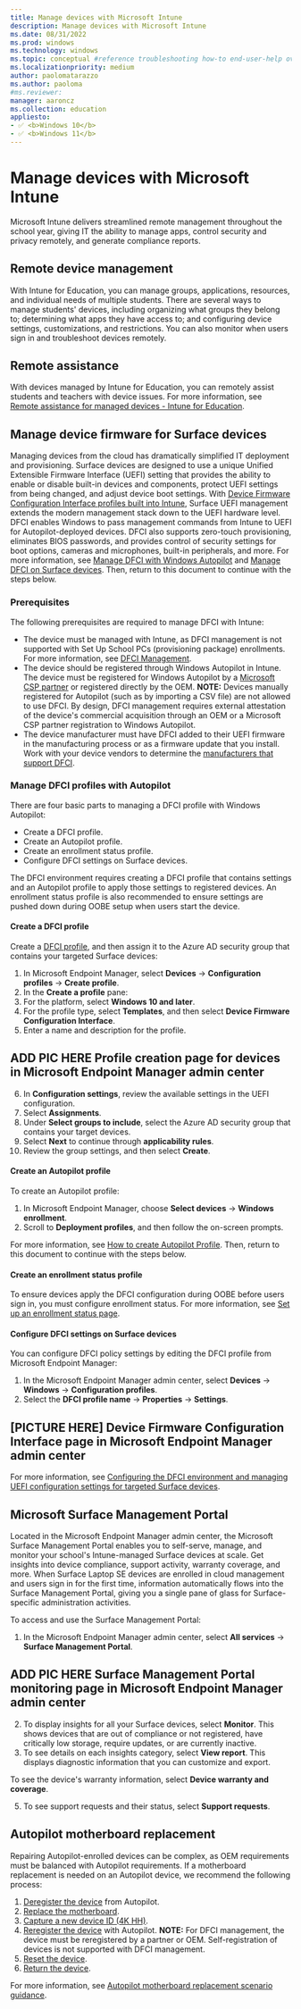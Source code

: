 ```yaml
---
title: Manage devices with Microsoft Intune
description: Manage devices with Microsoft Intune
ms.date: 08/31/2022
ms.prod: windows
ms.technology: windows
ms.topic: conceptual #reference troubleshooting how-to end-user-help overview (more in contrib guide)
ms.localizationpriority: medium
author: paolomatarazzo
ms.author: paoloma
#ms.reviewer: 
manager: aaroncz
ms.collection: education
appliesto:
- ✅ <b>Windows 10</b>
- ✅ <b>Windows 11</b>
---
```


# Manage devices with Microsoft Intune

Microsoft Intune delivers streamlined remote management throughout the school year, giving IT the ability to manage apps, control security and privacy remotely, and generate compliance reports.

## Remote device management

With Intune for Education, you can manage groups, applications, resources, and individual needs of multiple students. There are several ways to manage students' devices, including organizing what groups they belong to; determining what apps they have access to; and configuring device settings, customizations, and restrictions. You can also monitor when users sign in and troubleshoot devices remotely.

## Remote assistance

With devices managed by Intune for Education, you can remotely assist students and teachers with device issues. For more information, see [Remote assistance for managed devices - Intune for Education](/intune-education/remote-assist-mobile-devices).

## Manage device firmware for Surface devices

Managing devices from the cloud has dramatically simplified IT deployment and provisioning. Surface devices are designed to use a unique Unified Extensible Firmware Interface (UEFI) setting that provides the ability to enable or disable built-in devices and components, protect UEFI settings from being changed, and adjust device boot settings. With [Device Firmware Configuration Interface profiles built into Intune](/intune/configuration/device-firmware-configuration-interface-windows), Surface UEFI management extends the modern management stack down to the UEFI hardware level. DFCI enables Windows to pass management commands from Intune to UEFI for Autopilot-deployed devices. DFCI also supports zero-touch provisioning, eliminates BIOS passwords, and provides control of security settings for boot options, cameras and microphones, built-in peripherals, and more. For more information, see [Manage DFCI with Windows Autopilot](/mem/autopilot/dfci-management) and [Manage DFCI on Surface devices](/surface/surface-manage-dfci-guide). Then, return to this document to continue with the steps below. 

### Prerequisites

The following prerequisites are required to manage DFCI with Intune:

- The device must be managed with Intune, as DFCI management is not supported with Set Up School PCs (provisioning package) enrollments. For more information, see [DFCI Management](/mem/autopilot/dfci-management). 
- The device should be registered through Windows Autopilot in Intune. The device must be registered for Windows Autopilot by a [Microsoft CSP partner](https://partner.microsoft.com/membership/cloud-solution-provider) or registered directly by the OEM. **NOTE:** Devices manually registered for Autopilot (such as by importing a CSV file) are not allowed to use DFCI. By design, DFCI management requires external attestation of the device's commercial acquisition through an OEM or a Microsoft CSP partner registration to Windows Autopilot.
- The device manufacturer must have DFCI added to their UEFI firmware in the manufacturing process or as a firmware update that you install. Work with your device vendors to determine the [manufacturers that support DFCI](/mem/autopilot/dfci-management). 

### Manage DFCI profiles with Autopilot

There are four basic parts to managing a DFCI profile with Windows Autopilot:

- Create a DFCI profile.
- Create an Autopilot profile. 
- Create an enrollment status profile.
- Configure DFCI settings on Surface devices.

The DFCI environment requires creating a DFCI profile that contains settings and an Autopilot profile to apply those settings to registered devices. An enrollment status profile is also recommended to ensure settings are pushed down during OOBE setup when users start the device.

#### Create a DFCI profile

Create a [DFCI profile](/surface/surface-manage-dfci-guide), and then assign it to the Azure AD security group that contains your targeted Surface devices: 

1. In Microsoft Endpoint Manager, select **Devices** → **Configuration profiles** → **Create profile**. 
1. In the **Create a profile** pane:
1. For the platform, select **Windows 10 and later**. 
1. For the profile type, select **Templates**, and then select **Device Firmware Configuration Interface**. 
1. Enter a name and description for the profile. 

## ADD PIC HERE Profile creation page for devices in Microsoft Endpoint Manager admin center

6. In **Configuration settings**, review the available settings in the UEFI configuration.
1. Select **Assignments**.
1. Under **Select groups to include**, select the Azure AD security group that contains your target devices.
1. Select **Next** to continue through **applicability rules**.
1. Review the group settings, and then select **Create**.

#### Create an Autopilot profile

To create an Autopilot profile:

1. In Microsoft Endpoint Manager, choose **Select devices** → **Windows enrollment**. 
1. Scroll to **Deployment profiles**, and then follow the on-screen prompts.

For more information, see [How to create Autopilot Profile](/surface/surface-manage-dfci-guide). Then, return to this document to continue with the steps below. 

#### Create an enrollment status profile

To ensure devices apply the DFCI configuration during OOBE before users sign in, you must configure enrollment status. For more information, see [Set up an enrollment status page](/intune/enrollment/windows-enrollment-status).

#### Configure DFCI settings on Surface devices

You can configure DFCI policy settings by editing the DFCI profile from Microsoft Endpoint Manager:

1. In the Microsoft Endpoint Manager admin center, select **Devices** → **Windows** → **Configuration profiles**.
1. Select the **DFCI profile name** → **Properties** → **Settings**.

## [PICTURE HERE] Device Firmware Configuration Interface page in Microsoft Endpoint Manager admin center

For more information, see [Configuring the DFCI environment and managing UEFI configuration settings for targeted Surface devices](/surface/surface-manage-dfci-guide). 

## Microsoft Surface Management Portal

Located in the Microsoft Endpoint Manager admin center, the Microsoft Surface Management Portal enables you to self-serve, manage, and monitor your school's Intune-managed Surface devices at scale. Get insights into device compliance, support activity, warranty coverage, and more. When Surface Laptop SE devices are enrolled in cloud management and users sign in for the first time, information automatically flows into the Surface Management Portal, giving you a single pane of glass for Surface-specific administration activities.

To access and use the Surface Management Portal: 

1. In the Microsoft Endpoint Manager admin center, select **All services** → **Surface Management Portal**.

## ADD PIC HERE Surface Management Portal monitoring page in Microsoft Endpoint Manager admin center

2. To display insights for all your Surface devices, select **Monitor**. This shows devices that are out of compliance or not registered, have critically low storage, require updates, or are currently inactive. 
1. To see details on each insights category, select **View report**. This displays diagnostic information that you can customize and export. 

To see the device's warranty information, select **Device warranty and coverage**.

5. To see support requests and their status, select **Support requests**.


## Autopilot motherboard replacement

Repairing Autopilot-enrolled devices can be complex, as OEM requirements must be balanced with Autopilot requirements. If a motherboard replacement is needed on an Autopilot device, we recommend the following process:

1. [Deregister the device](/mem/autopilot/autopilot-mbr) from Autopilot.
1. [Replace the motherboard](/mem/autopilot/autopilot-mbr).
1. [Capture a new device ID (4K HH)](/mem/autopilot/autopilot-mbr).
1. [Reregister the device](/mem/autopilot/autopilot-mbr) with Autopilot. **NOTE:** For DFCI management, the device must be reregistered by a partner or OEM. Self-registration of devices is not supported with DFCI management.
1. [Reset the device](/mem/autopilot/autopilot-mbr).
1. [Return the device](/mem/autopilot/autopilot-mbr).

For more information, see [Autopilot motherboard replacement scenario guidance](/mem/autopilot/autopilot-mbr).